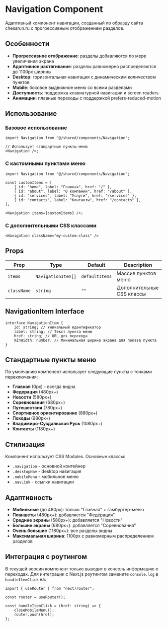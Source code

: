 # Navigation Component

Адаптивный компонент навигации, созданный по образцу сайта chessrun.ru с прогрессивным отображением разделов.

## Особенности

-   **Прогрессивное отображение**: разделы добавляются по мере увеличения экрана
-   **Адаптивное растягивание**: разделы равномерно распределяются до 1100px ширины
-   **Desktop**: горизонтальная навигация с динамическим количеством пунктов
-   **Mobile**: боковое выдвижное меню со всеми разделами
-   **Доступность**: поддержка клавиатурной навигации и screen readers
-   **Анимации**: плавные переходы с поддержкой prefers-reduced-motion

## Использование

### Базовое использование

```tsx
import Navigation from "@/shared/components/Navigation";

// Использует стандартные пункты меню
<Navigation />;
```

### С кастомными пунктами меню

```tsx
import Navigation from "@/shared/components/Navigation";

const customItems = [
    { id: "home", label: "Главная", href: "/" },
    { id: "about", label: "О компании", href: "/about" },
    { id: "services", label: "Услуги", href: "/services" },
    { id: "contacts", label: "Контакты", href: "/contacts" },
];

<Navigation items={customItems} />;
```

### С дополнительными CSS классами

```tsx
<Navigation className="my-custom-class" />
```

## Props

| Prop        | Type               | Default        | Description               |
| ----------- | ------------------ | -------------- | ------------------------- |
| `items`     | `NavigationItem[]` | `defaultItems` | Массив пунктов меню       |
| `className` | `string`           | `""`           | Дополнительные CSS классы |

## NavigationItem Interface

```tsx
interface NavigationItem {
    id: string; // Уникальный идентификатор
    label: string; // Текст пункта меню
    href: string; // URL для перехода
    minWidth: number; // Минимальная ширина экрана для показа пункта
}
```

## Стандартные пункты меню

По умолчанию компонент использует следующие пункты с точками переключения:

-   **Главная** (0px) - всегда видна
-   **Федерация** (480px+)
-   **Новости** (580px+)
-   **Соревнования** (680px+)
-   **Путешествия** (780px+)
-   **Спортивное ориентирование** (880px+)
-   **Походы** (980px+)
-   **Владимиро-Суздальская Русь** (1080px+)
-   **Контакты** (1180px+)

## Стилизация

Компонент использует CSS Modules. Основные классы:

-   `.navigation` - основной контейнер
-   `.desktopNav` - desktop навигация
-   `.mobileMenu` - мобильное меню
-   `.navLink` - ссылки навигации

## Адаптивность

-   **Мобильные** (до 480px): только "Главная" + гамбургер-меню
-   **Планшеты** (480px+): добавляется "Федерация"
-   **Средние экраны** (580px+): добавляется "Новости"
-   **Большие экраны** (680px+): добавляется "Соревнования"
-   **Очень большие** (1180px+): все разделы видны
-   **Максимальная ширина**: 1100px с равномерным распределением разделов

## Интеграция с роутингом

В текущей версии компонент только выводит в консоль информацию о переходах.
Для интеграции с Next.js роутингом замените `console.log` в `handleItemClick` на:

```tsx
import { useRouter } from "next/router";

const router = useRouter();

const handleItemClick = (href: string) => {
    closeMobileMenu();
    router.push(href);
};
```
